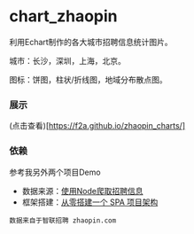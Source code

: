 # chart_zhaopin

利用Echart制作的各大城市招聘信息统计图片。

城市：长沙，深圳，上海，北京。

图标：饼图，柱状/折线图，地域分布散点图。

### 展示

(点击查看)[https://f2a.github.io/zhaopin_charts/]

### 依赖

参考我另外两个项目Demo

- 数据来源：[使用Node爬取招聘信息](https://github.com/F2a/spider_zhilian)
- 框架搭建：[从零搭建一个 SPA 项目架构](https://github.com/F2a/Vue_builder)


```
数据来自于智联招聘 zhaopin.com
```

